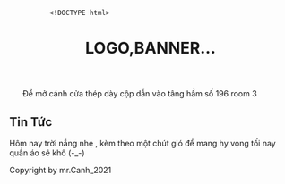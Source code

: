 
              <!DOCTYPE html>
<html>
<link rel="stylesheet" type="text/css" href="style1.css">
<body>

<div class="container">
 
<header>
   <h1>LOGO,BANNER...</h1>
</header>
   
<nav>
  <ul>
  	<p> Để mở cánh cửa thép dày cộp dẫn vào tâng hầm số 196 room 3</p>
  </ul>
</nav>
<article>
  <h1>Tin Tức</h1>
  <p>Hôm nay trời nắng nhẹ , kèm theo một chút gió để mang hy vọng tối nay quần áo sẽ khô (-_-) </p>
</article>
<footer>Copyright by mr.Canh_2021</footer> 
</div>
</body>
</html>
